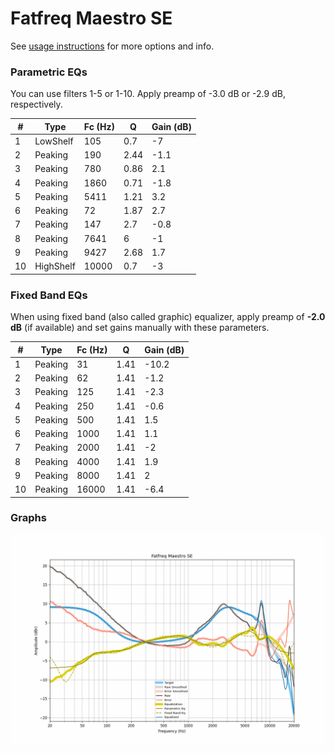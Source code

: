 # Fatfreq Maestro SE
See [usage instructions](https://github.com/jaakkopasanen/AutoEq#usage) for more options and info.

### Parametric EQs
You can use filters 1-5 or 1-10. Apply preamp of -3.0 dB or -2.9 dB, respectively.

|   # | Type      |   Fc (Hz) |    Q |   Gain (dB) |
|-----|-----------|-----------|------|-------------|
|   1 | LowShelf  |       105 | 0.7  |        -7   |
|   2 | Peaking   |       190 | 2.44 |        -1.1 |
|   3 | Peaking   |       780 | 0.86 |         2.1 |
|   4 | Peaking   |      1860 | 0.71 |        -1.8 |
|   5 | Peaking   |      5411 | 1.21 |         3.2 |
|   6 | Peaking   |        72 | 1.87 |         2.7 |
|   7 | Peaking   |       147 | 2.7  |        -0.8 |
|   8 | Peaking   |      7641 | 6    |        -1   |
|   9 | Peaking   |      9427 | 2.68 |         1.7 |
|  10 | HighShelf |     10000 | 0.7  |        -3   |

### Fixed Band EQs
When using fixed band (also called graphic) equalizer, apply preamp of **-2.0 dB** (if available) and set gains manually with these parameters.

|   # | Type    |   Fc (Hz) |    Q |   Gain (dB) |
|-----|---------|-----------|------|-------------|
|   1 | Peaking |        31 | 1.41 |       -10.2 |
|   2 | Peaking |        62 | 1.41 |        -1.2 |
|   3 | Peaking |       125 | 1.41 |        -2.3 |
|   4 | Peaking |       250 | 1.41 |        -0.6 |
|   5 | Peaking |       500 | 1.41 |         1.5 |
|   6 | Peaking |      1000 | 1.41 |         1.1 |
|   7 | Peaking |      2000 | 1.41 |        -2   |
|   8 | Peaking |      4000 | 1.41 |         1.9 |
|   9 | Peaking |      8000 | 1.41 |         2   |
|  10 | Peaking |     16000 | 1.41 |        -6.4 |

### Graphs
![](./Fatfreq%20Maestro%20SE.png)
